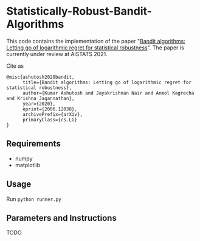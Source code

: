 # Statistically-Robust-Bandit-Algorithms

This code contains the implementation of the paper "[Bandit algorithms: Letting go of logarithmic regret
for statistical robustness](https://arxiv.org/abs/2006.12038)". The paper is currently under review at AISTATS 2021.

Cite as
```
@misc{ashutosh2020bandit,
      title={Bandit algorithms: Letting go of logarithmic regret for statistical robustness},
      author={Kumar Ashutosh and Jayakrishnan Nair and Anmol Kagrecha and Krishna Jagannathan},
      year={2020},
      eprint={2006.12038},
      archivePrefix={arXiv},
      primaryClass={cs.LG}
}
```

## Requirements
* numpy
* matplotlib

## Usage

Run `python runner.py`

## Parameters and Instructions

TODO
